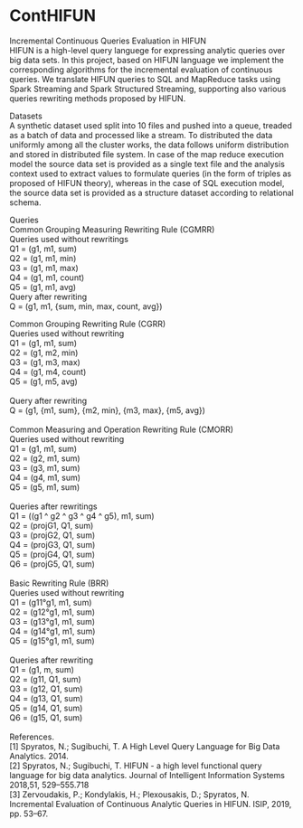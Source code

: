 # ContHIFUN

Incremental Continuous Queries Evaluation in HIFUN  <br />
HIFUN is a high-level query languege for expressing analytic queries over big data sets. In this project, based on HIFUN language we implement the corresponding algorithms for the incremental evaluation of continuous queries. We translate HIFUN queries to SQL and MapReduce tasks using Spark Streaming and Spark Structured Streaming, supporting also various queries rewriting methods proposed by HIFUN. 

Datasets <br />
A synthetic dataset used split into 10 files and pushed into a queue, treaded as a batch of data and processed like a stream. To distributed the data uniformly among all the cluster works, the data follows uniform distribution and stored in distributed file system. In case of the map reduce execution model the source data set is provided as a single text file and the analysis context used to extract values to formulate queries (in the form of triples as proposed of HIFUN theory), whereas in the case of SQL execution model, the source data set is provided as a structure dataset according to relational schema. 

Queries <br />
Common Grouping Measuring Rewriting Rule (CGMRR) <br />
Queries used without rewritings  <br />
Q1 = (g1, m1, sum)  <br />
Q2 = (g1, m1, min)  <br />
Q3 = (g1, m1, max)  <br />
Q4 = (g1, m1, count)  <br />
Q5 = (g1, m1, avg)  <br />
Query after rewriting  <br />
Q = (g1, m1, {sum, min, max, count, avg}) <br />

Common Grouping Rewriting Rule (CGRR) <br />
Queries used without rewriting <br />
Q1 = (g1, m1, sum) <br />
Q2 = (g1, m2, min) <br />
Q3 = (g1, m3, max) <br />
Q4 = (g1, m4, count) <br />
Q5 = (g1, m5, avg) <br />
 <br />
Query after rewriting <br />
Q = (g1, {m1, sum}, {m2, min}, {m3, max}, {m5, avg}) <br />
 <br />
Common Measuring and Operation Rewriting Rule (CMORR) <br />
Queries used without rewriting <br />
Q1 = (g1, m1, sum) <br />
Q2 = (g2, m1, sum) <br />
Q3 = (g3, m1, sum) <br />
Q4 = (g4, m1, sum) <br />
Q5 = (g5, m1, sum) <br />
 <br />
Queries after rewritings <br />
Q1 = ((g1 ^ g2 ^ g3 ^ g4 ^ g5), m1, sum) <br />
Q2 = (projG1, Q1, sum) <br />
Q3 = (projG2, Q1, sum) <br />
Q4 = (projG3, Q1, sum) <br />
Q5 = (projG4, Q1, sum) <br />
Q6 = (projG5, Q1, sum) <br />
 <br />
Basic Rewriting Rule (BRR) <br />
Queries used without rewriting <br />
Q1 = (g11°g1, m1, sum) <br />
Q2 = (g12°g1, m1, sum) <br />
Q3 = (g13°g1, m1, sum) <br />
Q4 = (g14°g1, m1, sum) <br />
Q5 = (g15°g1, m1, sum) <br />
 <br />
Queries after rewriting <br />
Q1 = (g1, m, sum) <br />
Q2 = (g11, Q1, sum) <br />
Q3 = (g12, Q1, sum) <br />
Q4 = (g13, Q1, sum) <br />
Q5 = (g14, Q1, sum) <br />
Q6 = (g15, Q1, sum) <br />
 <br />
References. <br /> 
[1] Spyratos, N.; Sugibuchi, T. A High Level Query Language for Big Data Analytics.  2014. <br />
[2] Spyratos, N.; Sugibuchi, T.  HIFUN - a high level functional query language for big data analytics. Journal of Intelligent Information Systems 2018,51, 529–555.718 <br />
[3] Zervoudakis, P.; Kondylakis, H.; Plexousakis, D.; Spyratos, N.  Incremental Evaluation of Continuous Analytic Queries in HIFUN. ISIP, 2019, pp. 53–67. <br />

